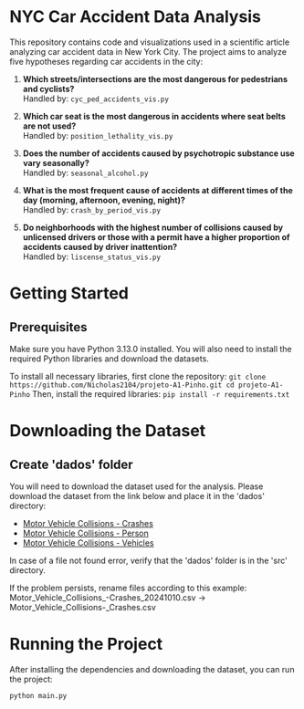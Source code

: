 # NYC Car Accident Data Analysis

This repository contains code and visualizations used in a scientific article analyzing car accident data in New York City. The project aims to analyze five hypotheses regarding car accidents in the city:

1. **Which streets/intersections are the most dangerous for pedestrians and cyclists?**  
   Handled by: `cyc_ped_accidents_vis.py`

2. **Which car seat is the most dangerous in accidents where seat belts are not used?**  
   Handled by: `position_lethality_vis.py`

3. **Does the number of accidents caused by psychotropic substance use vary seasonally?**  
   Handled by: `seasonal_alcohol.py`

4. **What is the most frequent cause of accidents at different times of the day (morning, afternoon, evening, night)?**  
   Handled by: `crash_by_period_vis.py`

5. **Do neighborhoods with the highest number of collisions caused by unlicensed drivers or those with a permit have a higher proportion of accidents caused by driver inattention?**  
   Handled by: `liscense_status_vis.py`
# Getting Started

## Prerequisites

Make sure you have Python 3.13.0 installed. You will also need to install the required Python libraries and download the datasets.

To install all necessary libraries, first clone the repository:
``
git clone https://github.com/Nicholas2104/projeto-A1-Pinho.git
cd projeto-A1-Pinho
``
Then, install the required libraries:
``pip install -r requirements.txt``

# Downloading the Dataset

## Create 'dados' folder

You will need to download the dataset used for the analysis. Please download the dataset from the link below and place it in the 'dados' directory:

- [Motor Vehicle Collisions - Crashes](https://data.cityofnewyork.us/Public-Safety/Motor-Vehicle-Collisions-Crashes/h9gi-nx95/about_data)
- [Motor Vehicle Collisions - Person](https://data.cityofnewyork.us/Public-Safety/Motor-Vehicle-Collisions-Person/f55k-p6yu/about_data)
- [Motor Vehicle Collisions - Vehicles](https://data.cityofnewyork.us/Public-Safety/Motor-Vehicle-Collisions-Vehicles/bm4k-52h4/about_data)

In case of a file not found error, verify that the 'dados' folder is in the 'src' directory.

If the problem persists, rename files according to this example:
Motor_Vehicle_Collisions_-Crashes_20241010.csv -> Motor_Vehicle_Collisions-_Crashes.csv

# Running the Project

After installing the dependencies and downloading the dataset, you can run the project:

```bash
python main.py

